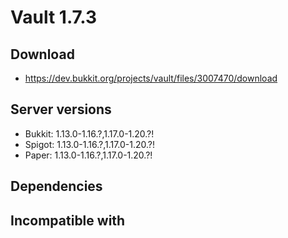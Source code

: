 # Vault 1.7.3

## Download
- https://dev.bukkit.org/projects/vault/files/3007470/download

## Server versions
- Bukkit: 1.13.0-1.16.?,1.17.0-1.20.?!
- Spigot: 1.13.0-1.16.?,1.17.0-1.20.?!
- Paper: 1.13.0-1.16.?,1.17.0-1.20.?!

## Dependencies

## Incompatible with